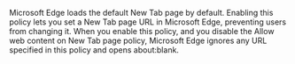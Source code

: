 Microsoft Edge loads the default New Tab page by default. Enabling this policy lets you set a New Tab page URL in Microsoft Edge, preventing users from changing it.  When you enable this policy, and you disable the Allow web content on New Tab page policy, Microsoft Edge ignores any URL specified in this policy and opens about:blank. 